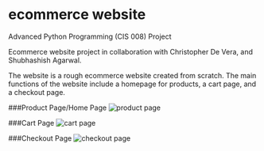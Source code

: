 # ecommerce website
Advanced Python Programming (CIS 008) Project

Ecommerce website project in collaboration with Christopher De Vera, and Shubhashish Agarwal.

The website is a rough ecommerce website created from scratch. The main functions of the website include a homepage for products, a cart page, and a checkout page.

###Product Page/Home Page
![product page](https://user-images.githubusercontent.com/93696112/194451098-3ec362e5-c5f3-438e-887c-4652f4ae857c.png)

###Cart Page
![cart page](https://user-images.githubusercontent.com/93696112/194451124-71dd1339-8131-4393-9107-2cfdcdc0e017.png)

###Checkout Page
![checkout page](https://user-images.githubusercontent.com/93696112/194451144-b68003f6-44e5-4e8a-8092-5e1fae734988.png)
